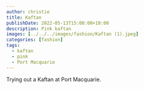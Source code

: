 ```yaml
---
author: christie
title: Kaftan
publishDate: 2022-05-13T15:00:00+10:00
description: Pink kaftan
images: [../../../images/fashion/Kaftan (1).jpeg]
categories: [fashion]
tags:
  - kaftan
  - pink
  - Port Macquarie
---
```


Trying out a Kaftan at Port Macquarie.
